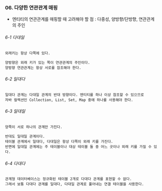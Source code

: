 ### 06. 다양한 연관관계 매핑
* 엔티티의 연관관계를 매핑할 때 고려해야 할 점 : 다중성, 양방향/단방향, 연관관계의 주인

###### 6-1 다대일
~~~
외래키는 항상 다쪽에 있다.

양방향은 외래 키가 있는 쪽이 연관관계의 주인이다.
양방향 연관관계는 항상 서로를 참조해야 한다.
~~~

###### 6-2 일대다
~~~
일대다 관계는 다대일 관계의 반대 방향이다. 엔티티를 하나 이상 참조할 수 있으므로
자바 컬렉션인 Collection, List, Set, Map 중에 하나를 사용해야 한다.
~~~

###### 6-3 일대일
~~~
양쪽이 서로 하나의 관계만 가진다.

반대도 일대일 관계이다.
테이블 관계에서 일대다, 다대일은 항상 다쪽이 외래 키를 가진다.
반면에 일대일 관계에는 주 테이블이나 대상 테이블 둘 중 어느 곳이나 외래 키를 가질 수 있다.

~~~

###### 6-4 다대다
~~~
관계형 데이터베이스는 정규화된 테이블 2개로 다대다 관계를 표현할 수 없다.
그래서 보통 다대다 관계를 일대다, 다대일 관계로 풀어내는 연결 테이블을 사용한다.
~~~


